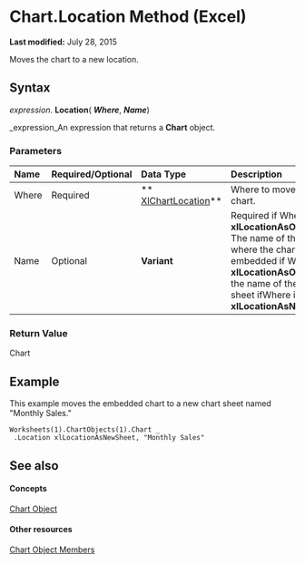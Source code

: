 
# Chart.Location Method (Excel)

 **Last modified:** July 28, 2015

Moves the chart to a new location.

## Syntax

 _expression_. **Location**( **_Where_**,  **_Name_**)

 _expression_An expression that returns a  **Chart** object.


### Parameters



|**Name**|**Required/Optional**|**Data Type**|**Description**|
|:-----|:-----|:-----|:-----|
|Where|Required| ** [XlChartLocation](6e17ad11-5175-7c39-8e97-e7a05add72f6.md)**|Where to move the chart.|
|Name|Optional| **Variant**|Required if Where is **xlLocationAsObject**. The name of the sheet where the chart will be embedded if Where is **xlLocationAsObject** or the name of the new sheet ifWhere is **xlLocationAsNewSheet**.|

### Return Value

Chart


## Example

This example moves the embedded chart to a new chart sheet named "Monthly Sales." 


```
Worksheets(1).ChartObjects(1).Chart _ 
 .Location xlLocationAsNewSheet, "Monthly Sales"
```


## See also


#### Concepts


 [Chart Object](179c32ce-49bd-6f36-ea12-89fb5443f3ea.md)
#### Other resources


 [Chart Object Members](a3f8ac44-02d6-6f3f-b5e0-23f4bd5d6baf.md)
